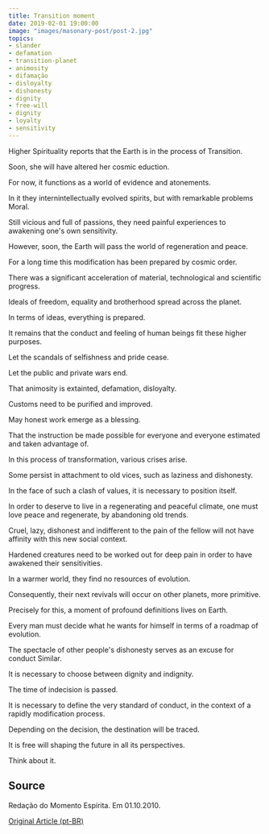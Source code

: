 ```yaml
---
title: Transition moment
date: 2019-02-01 19:00:00
image: "images/masonary-post/post-2.jpg"
topics: 
- slander
- defamation
- transition-planet
- animosity
- difamação
- disloyalty
- dishonesty
- dignity
- free-will
- dignity
- loyalty
- sensitivity
---
```


Higher Spirituality reports that the Earth is in the process of
Transition.

Soon, she will have altered her cosmic eduction.

For now, it functions as a world of evidence and atonements.

In it they internintellectually evolved spirits, but with remarkable problems
Moral.

Still vicious and full of passions, they need painful experiences to
awakening one's own sensitivity.

However, soon, the Earth will pass the world of regeneration and peace.

For a long time this modification has been prepared by cosmic order.

There was a significant acceleration of material, technological and scientific progress.

Ideals of freedom, equality and brotherhood spread across the planet.

In terms of ideas, everything is prepared.

It remains that the conduct and feeling of human beings fit these
higher purposes.

Let the scandals of selfishness and pride cease.

Let the public and private wars end.

That animosity is extainted, defamation, disloyalty.

Customs need to be purified and improved.

May honest work emerge as a blessing.

That the instruction be made possible for everyone and everyone estimated and taken advantage of.

In this process of transformation, various crises arise.

Some persist in attachment to old vices, such as laziness and dishonesty.

In the face of such a clash of values, it is necessary to position itself.

In order to deserve to live in a regenerating and peaceful climate, one must love peace and
regenerate, by abandoning old trends.

Cruel, lazy, dishonest and indifferent to the pain of the fellow will not have
affinity with this new social context.

Hardened creatures need to be worked out for deep pain in order to
have awakened their sensitivities.

In a warmer world, they find no resources of evolution.

Consequently, their next revivals will occur on other planets,
more primitive.

Precisely for this, a moment of profound definitions lives on Earth.

Every man must decide what he wants for himself in terms of a roadmap of evolution.

The spectacle of other people's dishonesty serves as an excuse for conduct
Similar.

It is necessary to choose between dignity and indignity.

The time of indecision is passed.

It is necessary to define the very standard of conduct, in the context of a rapidly
modification process.

Depending on the decision, the destination will be traced.

It is free will shaping the future in all its perspectives.

Think about it.


## Source
Redação do Momento Espírita.
Em 01.10.2010.

[Original Article (pt-BR)](http://www.momento.com.br/pt/ler_texto.php?id=2764)
